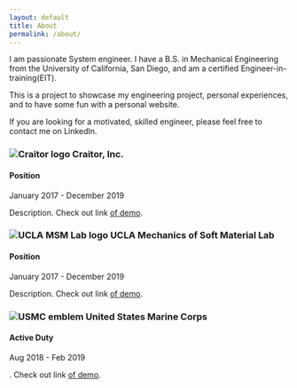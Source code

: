 ```yaml
---
layout: default
title: About
permalink: /about/
---
```


I am passionate System engineer. I have a B.S. in Mechanical Engineering from the University of California, San Diego, and am a certified Engineer-in-training(EIT).

This is a project to showcase my engineering project, personal experiences, and to have some fun with a personal website. 

If you are looking for a motivated, skilled engineer, please feel free to contact me on LinkedIn.

<div class="timeline">
  <div class="timeline-block">
    <div class="timeline-content">
        <div class="company-logo">
            <h3 class="company-header">
                <img src="{{ site.baseurl }}/assets/images/Craitorlogo.png" alt="Craitor logo" class="company-logo"> Craitor, Inc.
            </h3>
        </div>
        <h4>Position</h4>
        <p class="duration">January 2017 - December 2019</p>
        <p class="description">Description. Check out link <a href="https://www.youtube.com/" target="_blank">of demo</a>.</p>
    </div>
  </div>

  <div class="timeline-block">
    <div class="timeline-content">
        <div class="company-logo">
            <h3 class="company-header">
                <img src="{{ site.baseurl }}/assets/images/MSMlogo.jpg" alt="UCLA MSM Lab logo" class="company-logo"> UCLA Mechanics of Soft Material Lab
            </h3>
        </div>
        <h4>Position</h4>
        <p class="duration">January 2017 - December 2019</p>
        <p class="description">Description. Check out link <a href="https://www.youtube.com/" target="_blank">of demo</a>.</p>
    </div>
  </div>

  <div class="timeline-block">
    <div class="timeline-content">
        <div class="company-logo">
            <h3 class="company-header">
                <img src="{{ site.baseurl }}/assets/images/USMCemblem.png" alt="USMC emblem" class="company-logo"> United States Marine Corps
            </h3>
        </div>
        <h4>Active Duty</h4>
        <p class="duration">Aug 2018 - Feb 2019</p>
        <p class="description">. Check out link <a href="https://www.youtube.com/" target="_blank">of demo</a>.</p>
    </div>
  </div>



</div>
